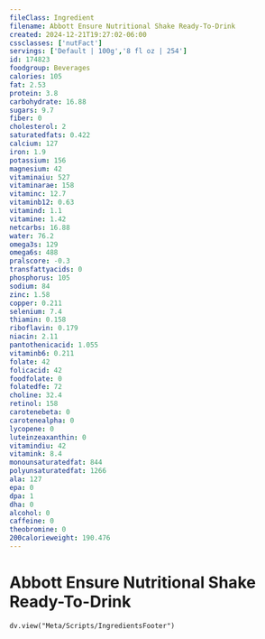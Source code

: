 ```yaml
---
fileClass: Ingredient
filename: Abbott Ensure Nutritional Shake Ready-To-Drink
created: 2024-12-21T19:27:02-06:00
cssclasses: ['nutFact']
servings: ['Default | 100g','8 fl oz | 254']
id: 174823
foodgroup: Beverages
calories: 105
fat: 2.53
protein: 3.8
carbohydrate: 16.88
sugars: 9.7
fiber: 0
cholesterol: 2
saturatedfats: 0.422
calcium: 127
iron: 1.9
potassium: 156
magnesium: 42
vitaminaiu: 527
vitaminarae: 158
vitaminc: 12.7
vitaminb12: 0.63
vitamind: 1.1
vitamine: 1.42
netcarbs: 16.88
water: 76.2
omega3s: 129
omega6s: 488
pralscore: -0.3
transfattyacids: 0
phosphorus: 105
sodium: 84
zinc: 1.58
copper: 0.211
selenium: 7.4
thiamin: 0.158
riboflavin: 0.179
niacin: 2.11
pantothenicacid: 1.055
vitaminb6: 0.211
folate: 42
folicacid: 42
foodfolate: 0
folatedfe: 72
choline: 32.4
retinol: 158
carotenebeta: 0
carotenealpha: 0
lycopene: 0
luteinzeaxanthin: 0
vitamindiu: 42
vitamink: 8.4
monounsaturatedfat: 844
polyunsaturatedfat: 1266
ala: 127
epa: 0
dpa: 1
dha: 0
alcohol: 0
caffeine: 0
theobromine: 0
200calorieweight: 190.476
---
```


# Abbott Ensure Nutritional Shake Ready-To-Drink

```dataviewjs
dv.view("Meta/Scripts/IngredientsFooter")
```